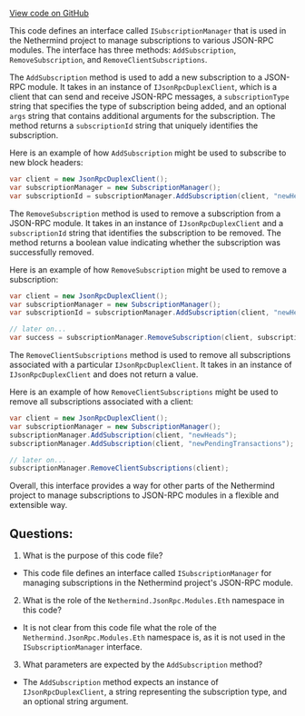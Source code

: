 [View code on GitHub](https://github.com/NethermindEth/nethermind/src/Nethermind/Nethermind.JsonRpc/Modules/Subscribe/ISubscriptionManager.cs)

This code defines an interface called `ISubscriptionManager` that is used in the Nethermind project to manage subscriptions to various JSON-RPC modules. The interface has three methods: `AddSubscription`, `RemoveSubscription`, and `RemoveClientSubscriptions`.

The `AddSubscription` method is used to add a new subscription to a JSON-RPC module. It takes in an instance of `IJsonRpcDuplexClient`, which is a client that can send and receive JSON-RPC messages, a `subscriptionType` string that specifies the type of subscription being added, and an optional `args` string that contains additional arguments for the subscription. The method returns a `subscriptionId` string that uniquely identifies the subscription.

Here is an example of how `AddSubscription` might be used to subscribe to new block headers:

```csharp
var client = new JsonRpcDuplexClient();
var subscriptionManager = new SubscriptionManager();
var subscriptionId = subscriptionManager.AddSubscription(client, "newHeads");
```

The `RemoveSubscription` method is used to remove a subscription from a JSON-RPC module. It takes in an instance of `IJsonRpcDuplexClient` and a `subscriptionId` string that identifies the subscription to be removed. The method returns a boolean value indicating whether the subscription was successfully removed.

Here is an example of how `RemoveSubscription` might be used to remove a subscription:

```csharp
var client = new JsonRpcDuplexClient();
var subscriptionManager = new SubscriptionManager();
var subscriptionId = subscriptionManager.AddSubscription(client, "newHeads");

// later on...
var success = subscriptionManager.RemoveSubscription(client, subscriptionId);
```

The `RemoveClientSubscriptions` method is used to remove all subscriptions associated with a particular `IJsonRpcDuplexClient`. It takes in an instance of `IJsonRpcDuplexClient` and does not return a value.

Here is an example of how `RemoveClientSubscriptions` might be used to remove all subscriptions associated with a client:

```csharp
var client = new JsonRpcDuplexClient();
var subscriptionManager = new SubscriptionManager();
subscriptionManager.AddSubscription(client, "newHeads");
subscriptionManager.AddSubscription(client, "newPendingTransactions");

// later on...
subscriptionManager.RemoveClientSubscriptions(client);
``` 

Overall, this interface provides a way for other parts of the Nethermind project to manage subscriptions to JSON-RPC modules in a flexible and extensible way.
## Questions: 
 1. What is the purpose of this code file?
- This code file defines an interface called `ISubscriptionManager` for managing subscriptions in the Nethermind project's JSON-RPC module.

2. What is the role of the `Nethermind.JsonRpc.Modules.Eth` namespace in this code?
- It is not clear from this code file what the role of the `Nethermind.JsonRpc.Modules.Eth` namespace is, as it is not used in the `ISubscriptionManager` interface.

3. What parameters are expected by the `AddSubscription` method?
- The `AddSubscription` method expects an instance of `IJsonRpcDuplexClient`, a string representing the subscription type, and an optional string argument.